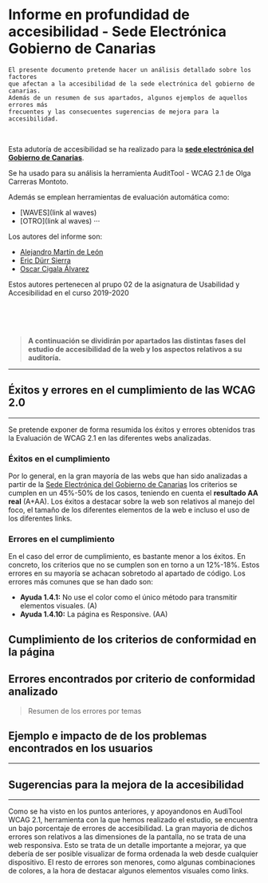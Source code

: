 # Informe en profundidad de accesibilidad - Sede Electrónica Gobierno de Canarias
    El presente documento pretende hacer un análisis detallado sobre los factores
    que afectan a la accesibilidad de la sede electrónica del gobierno de canarias.
    Además de un resumen de sus apartados, algunos ejemplos de aquellos errores más 
    frecuentes y las consecuentes sugerencias de mejora para la accesibilidad.


<br>

Esta adutoría de accesibilidad se ha realizado para la [**sede electrónica del Gobierno de 
Canarias**](https://sede.gobcan.es/sede/). 

Se ha usado para su análisis la herramienta 
AuditTool - WCAG 2.1 de Olga Carreras Montoto.

Además se emplean herramientas de evaluación automática como:
- [WAVES](link al waves)
- [OTRO](link al waves)
    ···

Los autores del informe son:
- [Alejandro Martín de León](alu0101015941@ull.edu.es)
- [Eric Dürr Sierra](alu0101027005@ull.edu.es)
- [Oscar Cigala Álvarez](alu0100000000@ull.edu.es)




Estos autores pertenecen al prupo 02 de la asignatura de Usabilidad y Accesibilidad  en el curso 2019-2020


<br>
<br>
<br>

> **A continuación se dividirán por apartados las distintas fases del estudio de accesibilidad de la web y los aspectos relativos a su auditoría.**
***
## Éxitos y errores en el cumplimiento de las WCAG 2.0
***

Se pretende exponer de forma resumida los éxitos y errores obtenidos tras la Evaluación de WCAG 2.1 en las diferentes webs analizadas.

### Éxitos en el cumplimiento

Por lo general, en la gran mayoría de las webs que han sido analizadas a partir de la [Sede Electrónica del Gobierno de Canarias](https://sede.gobcan.es/sede/) los criterios se cumplen en un 45%-50% de los casos, teniendo en cuenta el **resultado AA real** (A+AA). Los éxitos a destacar sobre la web son relativos al manejo del foco, el tamaño de los diferentes elementos de la web e incluso el uso de los diferentes links. 


### Errores en el cumplimiento

En el caso del error de cumplimiento, es bastante menor a los éxitos. En concreto, los criterios que no se cumplen son en torno a un 12%-18%. Estos errores en su mayoría se achacan sobretodo al apartado de código. Los errores más comunes que se han dado son: 

- **Ayuda 1.4.1:** No use el color como el único método para transmitir elementos visuales. (A)
- **Ayuda 1.4.10:** La página es Responsive. (AA) 


## Cumplimiento de los criterios de conformidad en la página


## Errores encontrados por criterio de conformidad analizado
> Resumen de los errores por temas

## Ejemplo e impacto de de los problemas encontrados en los usuarios

***
## Sugerencias para la mejora de la accesibilidad
***

Como se ha visto en los puntos anteriores, y apoyandonos en AudiTool WCAG 2.1, herramienta con la que hemos realizado el estudio, se encuentra un bajo porcentaje de errores de accesibilidad. La gran mayoria de dichos errores son relativos a las dimensiones de la pantalla, no se trata de una web responsiva. Esto se trata de un detalle importante a mejorar, ya que debería de ser posible visualizar de forma ordenada la web desde cualquier dispositivo.
El resto de errores son menores, como algunas combinaciones de colores, a la hora de destacar algunos elementos visuales como links.
